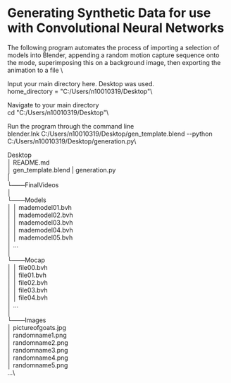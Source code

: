 # Generating Synthetic Data for use with Convolutional Neural Networks

The following program automates the process of 
importing a selection of models into Blender, 
appending a random motion capture sequence onto 
the mode, superimposing this on a background image,
then exporting the animation to a file \

Input your main directory here. Desktop was used.\
home_directory = "C:/Users/n10010319/Desktop"\



Navigate to your main directory \
cd "C:/Users/n10010319/Desktop"\

Run the program through the command line\
blender.lnk C:/Users/n10010319/Desktop/gen_template.blend --python C:/Users/n10010319/Desktop/generation.py\


Desktop\
│   README.md\
│   gen_template.blend
|   generation.py  \
|\
└───FinalVideos\
│\
└───Models\
│   │   mademodel01.bvh\
│   │   mademodel02.bvh\
│   │   mademodel03.bvh\
│   │   mademodel04.bvh\
│   │   mademodel05.bvh\
│       ...\
│\
└───Mocap\
│   │   file00.bvh\
│   │   file01.bvh\
│   │   file02.bvh\
│   │   file03.bvh\
│   │   file04.bvh\
│       ...\
│   \
└───Images\
    │   pictureofgoats.jpg\
    │   randomname1.png\
    │   randomname2.png\
    │   randomname3.png\
    │   randomname4.png\
    │   randomname5.png\
        ...\
```\
